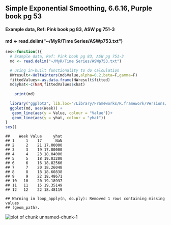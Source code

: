 ## Simple Exponential Smoothing, 6.6.16, Purple book pg 53

#### Example data, Ref: Pink book pg 83, ASW pg 751-3
#### md <- read.delim("~/MyR/Time Series/ASWp753.txt")
  


```r
ses<-function(){
  # Example data, Ref: Pink book pg 83, ASW pg 751-3
  md <- read.delim("~/MyR/Time Series/ASWp753.txt")

  # using in-built functionality to do calculation
  HWresult<-HoltWinters(md$Value,alpha=0.2,beta=F,gamma=F)
  fittedValues<-as.data.frame(HWresult$fitted)
  md$yhat<-c(NaN,fittedValues$xhat)
  
    print(md)
  
  library("ggplot2", lib.loc="/Library/Frameworks/R.framework/Versions/3.1/Resources/library")
  ggplot(md, aes(Week)) + 
   geom_line(aes(y = Value, colour = "Value"))+ 
   geom_line(aes(y = yhat, colour = "yhat"))
}
ses()
```

```
##    Week Value     yhat
## 1     1    17      NaN
## 2     2    21 17.00000
## 3     3    19 17.80000
## 4     4    23 18.04000
## 5     5    18 19.03200
## 6     6    16 18.82560
## 7     7    20 18.26048
## 8     8    18 18.60838
## 9     9    22 18.48671
## 10   10    20 19.18937
## 11   11    15 19.35149
## 12   12    22 18.48119
```

```
## Warning in loop_apply(n, do.ply): Removed 1 rows containing missing values
## (geom_path).
```

![plot of chunk unnamed-chunk-1](figure/unnamed-chunk-1-1.png) 
 
